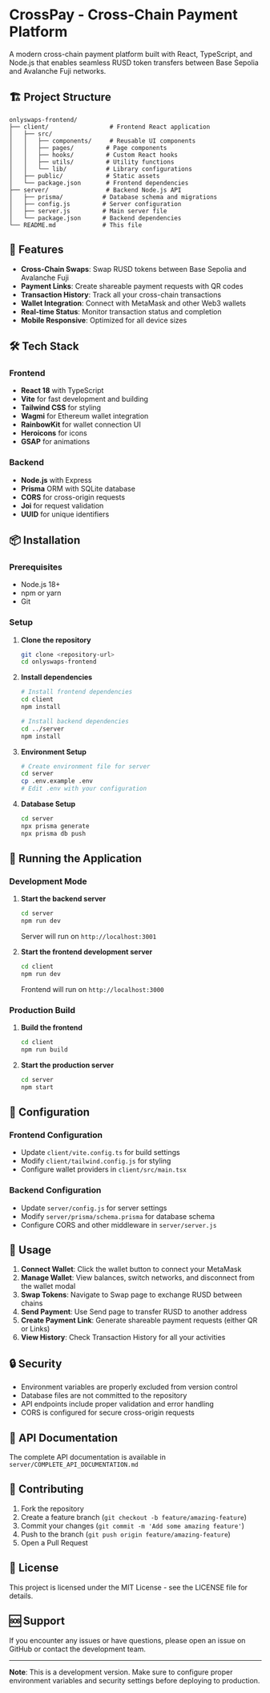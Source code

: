 # CrossPay - Cross-Chain Payment Platform

A modern cross-chain payment platform built with React, TypeScript, and Node.js that enables seamless RUSD token transfers between Base Sepolia and Avalanche Fuji networks.

## 🏗️ Project Structure

```
onlyswaps-frontend/
├── client/                 # Frontend React application
│   ├── src/
│   │   ├── components/     # Reusable UI components
│   │   ├── pages/         # Page components
│   │   ├── hooks/         # Custom React hooks
│   │   ├── utils/         # Utility functions
│   │   └── lib/           # Library configurations
│   ├── public/            # Static assets
│   └── package.json       # Frontend dependencies
├── server/                # Backend Node.js API
│   ├── prisma/           # Database schema and migrations
│   ├── config.js         # Server configuration
│   ├── server.js         # Main server file
│   └── package.json      # Backend dependencies
└── README.md             # This file
```

## 🚀 Features

- **Cross-Chain Swaps**: Swap RUSD tokens between Base Sepolia and Avalanche Fuji
- **Payment Links**: Create shareable payment requests with QR codes
- **Transaction History**: Track all your cross-chain transactions
- **Wallet Integration**: Connect with MetaMask and other Web3 wallets
- **Real-time Status**: Monitor transaction status and completion
- **Mobile Responsive**: Optimized for all device sizes

## 🛠️ Tech Stack

### Frontend
- **React 18** with TypeScript
- **Vite** for fast development and building
- **Tailwind CSS** for styling
- **Wagmi** for Ethereum wallet integration
- **RainbowKit** for wallet connection UI
- **Heroicons** for icons
- **GSAP** for animations

### Backend
- **Node.js** with Express
- **Prisma** ORM with SQLite database
- **CORS** for cross-origin requests
- **Joi** for request validation
- **UUID** for unique identifiers

## 📦 Installation

### Prerequisites
- Node.js 18+ 
- npm or yarn
- Git

### Setup

1. **Clone the repository**
   ```bash
   git clone <repository-url>
   cd onlyswaps-frontend
   ```

2. **Install dependencies**
   ```bash
   # Install frontend dependencies
   cd client
   npm install
   
   # Install backend dependencies
   cd ../server
   npm install
   ```

3. **Environment Setup**
   ```bash
   # Create environment file for server
   cd server
   cp .env.example .env
   # Edit .env with your configuration
   ```

4. **Database Setup**
   ```bash
   cd server
   npx prisma generate
   npx prisma db push
   ```

## 🚀 Running the Application

### Development Mode

1. **Start the backend server**
   ```bash
   cd server
   npm run dev
   ```
   Server will run on `http://localhost:3001`

2. **Start the frontend development server**
   ```bash
   cd client
   npm run dev
   ```
   Frontend will run on `http://localhost:3000`

### Production Build

1. **Build the frontend**
   ```bash
   cd client
   npm run build
   ```

2. **Start the production server**
   ```bash
   cd server
   npm start
   ```

## 🔧 Configuration

### Frontend Configuration
- Update `client/vite.config.ts` for build settings
- Modify `client/tailwind.config.js` for styling
- Configure wallet providers in `client/src/main.tsx`

### Backend Configuration
- Update `server/config.js` for server settings
- Modify `server/prisma/schema.prisma` for database schema
- Configure CORS and other middleware in `server/server.js`

## 📱 Usage

1. **Connect Wallet**: Click the wallet button to connect your MetaMask
2. **Manage Wallet**: View balances, switch networks, and disconnect from the wallet modal
3. **Swap Tokens**: Navigate to Swap page to exchange RUSD between chains
4. **Send Payment**: Use Send page to transfer RUSD to another address
5. **Create Payment Link**: Generate shareable payment requests (either QR or Links)
6. **View History**: Check Transaction History for all your activities

## 🔒 Security

- Environment variables are properly excluded from version control
- Database files are not committed to the repository
- API endpoints include proper validation and error handling
- CORS is configured for secure cross-origin requests

## 📝 API Documentation

The complete API documentation is available in `server/COMPLETE_API_DOCUMENTATION.md`

## 🤝 Contributing

1. Fork the repository
2. Create a feature branch (`git checkout -b feature/amazing-feature`)
3. Commit your changes (`git commit -m 'Add some amazing feature'`)
4. Push to the branch (`git push origin feature/amazing-feature`)
5. Open a Pull Request

## 📄 License

This project is licensed under the MIT License - see the LICENSE file for details.

## 🆘 Support

If you encounter any issues or have questions, please open an issue on GitHub or contact the development team.

---

**Note**: This is a development version. Make sure to configure proper environment variables and security settings before deploying to production.

